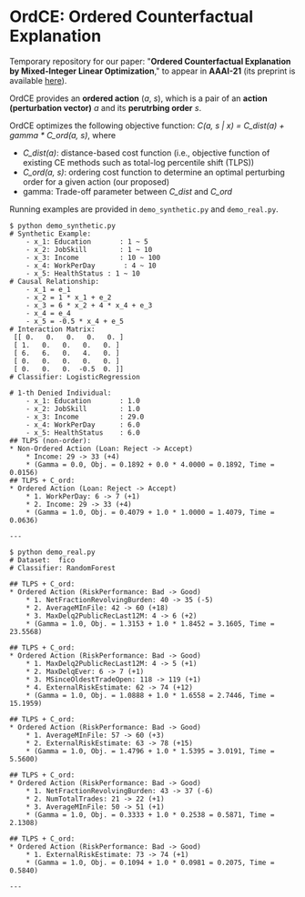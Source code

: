 # OrdCE: Ordered Counterfactual Explanation

Temporary repository for our paper: "**Ordered Counterfactual Explanation by Mixed-Integer Linear Optimization**," to appear in **AAAI-21** (its preprint is available [here](https://arxiv.org/abs/2012.11782)).

OrdCE provides an **ordered action** (*a*, *s*), which is a pair of an **action (perturbation vector)** *a* and its **perutrbing order** *s*. 

OrdCE optimizes the following objective function: *C(a, s | x) = C_dist(a) + gamma * C_ord(a, s)*, where
* *C_dist(a)*: distance-based cost function (i.e., objective function of existing CE methods such as total-log percentile shift (TLPS))
* *C_ord(a, s)*: ordering cost function to determine an optimal perturbing order for a given action (our proposed)
* gamma: Trade-off parameter between *C_dist* and *C_ord*

Running examples are provided in `demo_synthetic.py` and `demo_real.py`.
```
$ python demo_synthetic.py 
# Synthetic Example:
	- x_1: Education       : 1 ~ 5
	- x_2: JobSkill        : 1 ~ 10
	- x_3: Income          : 10 ~ 100
	- x_4: WorkPerDay       : 4 ~ 10
	- x_5: HealthStatus : 1 ~ 10
# Causal Relationship:
	- x_1 = e_1
	- x_2 = 1 * x_1 + e_2
	- x_3 = 6 * x_2 + 4 * x_4 + e_3
	- x_4 = e_4
	- x_5 = -0.5 * x_4 + e_5
# Interaction Matrix: 
 [[ 0.   0.   0.   0.   0. ]
 [ 1.   0.   0.   0.   0. ]
 [ 6.   6.   0.   4.   0. ]
 [ 0.   0.   0.   0.   0. ]
 [ 0.   0.   0.  -0.5  0. ]]
# Classifier: LogisticRegression

# 1-th Denied Individual: 
	- x_1: Education       : 1.0
	- x_2: JobSkill        : 1.0
	- x_3: Income          : 29.0
	- x_4: WorkPerDay      : 6.0
	- x_5: HealthStatus    : 6.0
## TLPS (non-order):
* Non-Ordered Action (Loan: Reject -> Accept)
	* Income: 29 -> 33 (+4)
	* (Gamma = 0.0, Obj. = 0.1892 + 0.0 * 4.0000 = 0.1892, Time = 0.0156)
## TLPS + C_ord: 
* Ordered Action (Loan: Reject -> Accept)
	* 1. WorkPerDay: 6 -> 7 (+1)
	* 2. Income: 29 -> 33 (+4)
	* (Gamma = 1.0, Obj. = 0.4079 + 1.0 * 1.0000 = 1.4079, Time = 0.0636)

---
```

```
$ python demo_real.py 
# Dataset:  fico
# Classifier: RandomForest

## TLPS + C_ord: 
* Ordered Action (RiskPerformance: Bad -> Good)
	* 1. NetFractionRevolvingBurden: 40 -> 35 (-5)
	* 2. AverageMInFile: 42 -> 60 (+18)
	* 3. MaxDelq2PublicRecLast12M: 4 -> 6 (+2)
	* (Gamma = 1.0, Obj. = 1.3153 + 1.0 * 1.8452 = 3.1605, Time = 23.5568)

## TLPS + C_ord: 
* Ordered Action (RiskPerformance: Bad -> Good)
	* 1. MaxDelq2PublicRecLast12M: 4 -> 5 (+1)
	* 2. MaxDelqEver: 6 -> 7 (+1)
	* 3. MSinceOldestTradeOpen: 118 -> 119 (+1)
	* 4. ExternalRiskEstimate: 62 -> 74 (+12)
	* (Gamma = 1.0, Obj. = 1.0888 + 1.0 * 1.6558 = 2.7446, Time = 15.1959)

## TLPS + C_ord: 
* Ordered Action (RiskPerformance: Bad -> Good)
	* 1. AverageMInFile: 57 -> 60 (+3)
	* 2. ExternalRiskEstimate: 63 -> 78 (+15)
	* (Gamma = 1.0, Obj. = 1.4796 + 1.0 * 1.5395 = 3.0191, Time = 5.5600)

## TLPS + C_ord: 
* Ordered Action (RiskPerformance: Bad -> Good)
	* 1. NetFractionRevolvingBurden: 43 -> 37 (-6)
	* 2. NumTotalTrades: 21 -> 22 (+1)
	* 3. AverageMInFile: 50 -> 51 (+1)
	* (Gamma = 1.0, Obj. = 0.3333 + 1.0 * 0.2538 = 0.5871, Time = 2.1308)

## TLPS + C_ord: 
* Ordered Action (RiskPerformance: Bad -> Good)
	* 1. ExternalRiskEstimate: 73 -> 74 (+1)
	* (Gamma = 1.0, Obj. = 0.1094 + 1.0 * 0.0981 = 0.2075, Time = 0.5840)

---
```

